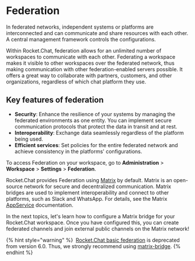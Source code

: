 # Federation

In federated networks, independent systems or platforms are interconnected and can communicate and share resources with each other. A central management framework controls the configurations.&#x20;

Within Rocket.Chat, federation allows for an unlimited number of workspaces to communicate with each other. Federating a workspace makes it visible to other workspaces over the federated network, thus making communication with other federation-enabled servers possible. It offers a great way to collaborate with partners, customers, and other organizations, regardless of which chat platform they use.

## Key features of federation

* **Security**: Enhance the resilience of your systems by managing the federated environments as one entity. You can implement secure communication protocols that protect the data in transit and at rest.
* **Interoperability**: Exchange data seamlessly regardless of the platform being used.
* **Efficient services**: Set policies for the entire federated network and achieve consistency in the platforms' configurations.

To access Federation on your workspace, go to **Administration** > **Workspace** > **Settings** > **Federation**.

Rocket.Chat provides Federation using [Matrix](https://matrix.org/) by default. Matrix is an open-source network for secure and decentralized communication. Matrix bridges are used to implement interoperability and connect to other platforms, such as Slack and WhatsApp. For details, see the Matrix [AppService](https://matrix.org/docs/matrix-concepts/elements-of-matrix/#appservice-bridges-and-some-bots) documentation.

In the next topics, let's learn how to configure a Matrix bridge for your Rocket.Chat workspace. Once you have configured this, you can create federated channels and join external public channels on the Matrix network!

{% hint style="warning" %}
<img src="../../../../.gitbook/assets/Deprecated (1).png" alt="" data-size="line"> [Rocket.Chat basic federation](rocket.chat-federation/) is deprecated from version 6.0. Thus, we strongly recommend using [matrix-bridge](matrix-bridge/ "mention").
{% endhint %}
